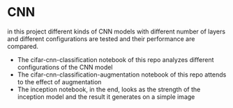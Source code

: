 # CNN
in this project different kinds of CNN models with different number of layers and different configurations are tested and their performance are compared. 

* The cifar-cnn-classification notebook of this repo analyzes different configurations of the CNN model
* The cifar-cnn-classification-augmentation notebook of this repo attends to the effect of augmentation 
* The inception notebook, in the end, looks as the strength of the inception model and the result it generates on a simple image
